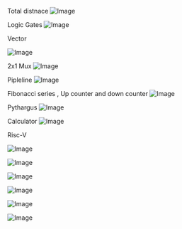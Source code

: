 
Total distnace
![Image](https://github.com/user-attachments/assets/251628db-055c-4d96-83cc-773b93e18a4b)

Logic Gates
![Image](https://github.com/user-attachments/assets/c7381ff7-67a6-466f-b8be-36d0579e2c84)

Vector

![Image](https://github.com/user-attachments/assets/c5f2b7fc-9c35-42c1-af07-3e8e0d2b22f2)


2x1 Mux
![Image](https://github.com/user-attachments/assets/02878690-9710-4121-a0ab-3ae0341a7ba6)

Pipleline
![Image](https://github.com/user-attachments/assets/f544154e-7021-415b-872a-1a257d36558c)

Fibonacci series , Up counter and down counter
![Image](https://github.com/user-attachments/assets/bf17c8db-c602-45bf-b5ae-898fac2217dc)

Pythargus 
![Image](https://github.com/user-attachments/assets/53bd6636-215f-48da-bebc-e203e86ab844)

Calculator
![Image](https://github.com/user-attachments/assets/45db766f-d17f-4ce4-a79b-d13fd4ae539c)

Risc-V

![Image](https://github.com/user-attachments/assets/16b9a21c-6da1-4cdb-940e-d8962d10d56e)

![Image](https://github.com/user-attachments/assets/2879edba-6f50-4bfa-b7bc-582e87d66606)

![Image](https://github.com/user-attachments/assets/0632b200-80e4-411f-a940-793ad02dc2e0)

![Image](https://github.com/user-attachments/assets/455b2d17-af70-4cd5-902b-58cc913bd83c)

![Image](https://github.com/user-attachments/assets/495a3ef2-9f30-4607-9e22-cd1970fde120)

![Image](https://github.com/user-attachments/assets/2019f34b-c61f-4d7b-892d-cd32fced5094)
